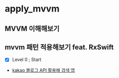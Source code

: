 # apply_mvvm

## MVVM 이해해보기

## mvvm 패턴 적용해보기 feat. RxSwift

- [x] Level 0 ; Start
 - [kakao 블로그 API 활용해 검색 앱](https://github.com/miori-app/apply_mvvm/tree/main/LikeBlog)
